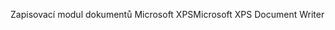 <span data-ttu-id="68b0a-101">Zapisovací modul dokumentů Microsoft XPS</span><span class="sxs-lookup"><span data-stu-id="68b0a-101">Microsoft XPS Document Writer</span></span>